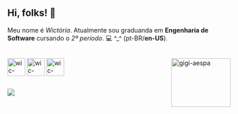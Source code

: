## Hi, folks! 👋

Meu nome é _Wictória_. Atualmente sou graduanda em **Engenharia de Software** cursando o _2º período_. 💻 ^_^ (pt-BR/**en-US**).

<div style="display: inline_block"><br>
<img align="center" alt="wic-python" height="40" width="40" src="https://cdn.jsdelivr.net/gh/devicons/devicon@latest/icons/python/python-original.svg" />
<img align="center" alt="wic-html" height="40" width="40" src="https://cdn.jsdelivr.net/gh/devicons/devicon@latest/icons/html5/html5-original.svg" />
<img align="center" alt="wic-css" height="40" width="40" src="https://cdn.jsdelivr.net/gh/devicons/devicon@latest/icons/css3/css3-original.svg" />    
<img align="right" height="110" width="134" alt="gigi-aespa" src="https://cdn.discordapp.com/attachments/670798997639921706/1291521656191451176/tumblr_d3ab2ab65c2034d18ae7d6990b54d24e_78ea8959_400.gif?ex=670066c6&is=66ff1546&hm=7e669d1d75768f714728d5eb26f060143e999c17826d0ef5f2c57b7c96df4085&"
</div>

  
##

<div> 
  <a href = "wicrobs@gmail.com"><img src="https://img.shields.io/badge/-Gmail-%23333?style=for-the-badge&logo=gmail&logoColor=white" target="_blank"></a>
</div>

